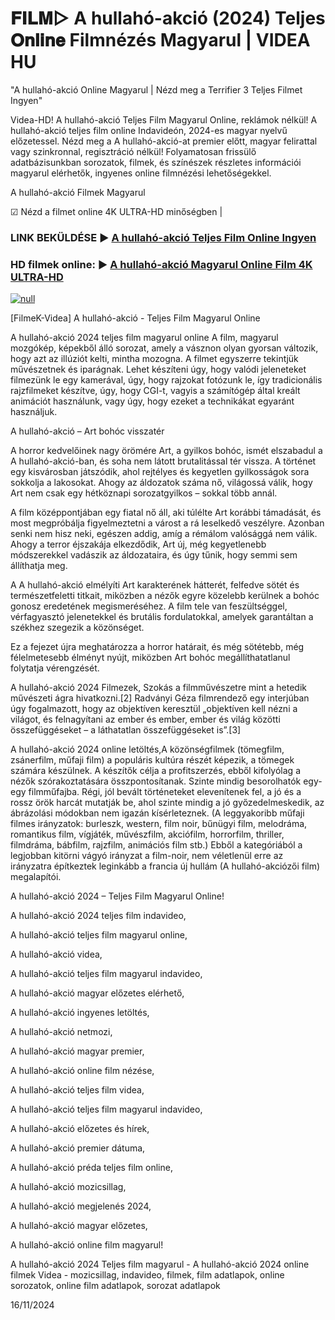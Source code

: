 # 𝐅𝐈𝐋𝐌▷ A hullahó-akció (2024) Teljes 𝐎𝐧𝐥𝐢𝐧𝐞 Filmnézés Magyarul | VIDEA HU





"A hullahó-akció Online Magyarul | Nézd meg a Terrifier 3 Teljes Filmet Ingyen"

Videa-HD! A hullahó-akció Teljes Film Magyarul Online, reklámok nélkül! A hullahó-akció teljes film online Indavideón, 2024-es magyar nyelvű előzetessel. Nézd meg a A hullahó-akció-at premier előtt, magyar felirattal vagy szinkronnal, regisztráció nélkül! Folyamatosan frissülő adatbázisunkban sorozatok, filmek, és színészek részletes információi magyarul elérhetők, ingyenes online filmnézési lehetőségekkel.

A hullahó-akció Filmek Magyarul

☑ Nézd a filmet online 4K ULTRA-HD minőségben |

### LINK BEKÜLDÉSE ▶️ [A hullahó-akció Teljes Film Online Ingyen](https://t.co/x99ZFpaduP)

### HD filmek online: ▶️ [A hullahó-akció Magyarul Online Film 4K ULTRA-HD](https://t.co/x99ZFpaduP)

[![null](https://static.wixstatic.com/media/855a25_043b5abeb4ae4d35ac003198e7fe56ed~mv2.gif)](https://t.co/x99ZFpaduP)

[FilmeK-Videa] A hullahó-akció - Teljes Film Magyarul Online

A hullahó-akció 2024 teljes film magyarul online A film, magyarul mozgókép, képekből álló sorozat, amely a vásznon olyan gyorsan változik, hogy azt az illúziót kelti, mintha mozogna. A filmet egyszerre tekintjük művészetnek és iparágnak. Lehet készíteni úgy, hogy valódi jeleneteket filmezünk le egy kamerával, úgy, hogy rajzokat fotózunk le, így tradicionális rajzfilmeket készítve, úgy, hogy CGI-t, vagyis a számítógép által kreált animációt használunk, vagy úgy, hogy ezeket a technikákat egyaránt használjuk.

A hullahó-akció – Art bohóc visszatér

A horror kedvelőinek nagy örömére Art, a gyilkos bohóc, ismét elszabadul a A hullahó-akció-ban, és soha nem látott brutalitással tér vissza. A történet egy kisvárosban játszódik, ahol rejtélyes és kegyetlen gyilkosságok sora sokkolja a lakosokat. Ahogy az áldozatok száma nő, világossá válik, hogy Art nem csak egy hétköznapi sorozatgyilkos – sokkal több annál.

A film középpontjában egy fiatal nő áll, aki túlélte Art korábbi támadását, és most megpróbálja figyelmeztetni a várost a rá leselkedő veszélyre. Azonban senki nem hisz neki, egészen addig, amíg a rémálom valósággá nem válik. Ahogy a terror éjszakája elkezdődik, Art új, még kegyetlenebb módszerekkel vadászik az áldozataira, és úgy tűnik, hogy semmi sem állíthatja meg.

A A hullahó-akció elmélyíti Art karakterének hátterét, felfedve sötét és természetfeletti titkait, miközben a nézők egyre közelebb kerülnek a bohóc gonosz eredetének megismeréséhez. A film tele van feszültséggel, vérfagyasztó jelenetekkel és brutális fordulatokkal, amelyek garantáltan a székhez szegezik a közönséget.

Ez a fejezet újra meghatározza a horror határait, és még sötétebb, még félelmetesebb élményt nyújt, miközben Art bohóc megállíthatatlanul folytatja vérengzését.

A hullahó-akció 2024 Filmezek, Szokás a filmművészetre mint a hetedik művészeti ágra hivatkozni.[2] Radványi Géza filmrendező egy interjúban úgy fogalmazott, hogy az objektíven keresztül „objektíven kell nézni a világot, és felnagyítani az ember és ember, ember és világ közötti összefüggéseket – a láthatatlan összefüggéseket is”.[3]

A hullahó-akció 2024 online letöltés,A közönségfilmek (tömegfilm, zsánerfilm, műfaji film) a populáris kultúra részét képezik, a tömegek számára készülnek. A készítők célja a profitszerzés, ebből kifolyólag a nézők szórakoztatására összpontosítanak. Szinte mindig besorolhatók egy-egy filmműfajba. Régi, jól bevált történeteket elevenítenek fel, a jó és a rossz örök harcát mutatják be, ahol szinte mindig a jó győzedelmeskedik, az ábrázolási módokban nem igazán kísérleteznek. (A leggyakoribb műfaji filmes irányzatok: burleszk, western, film noir, bűnügyi film, melodráma, romantikus film, vígjáték, művészfilm, akciófilm, horrorfilm, thriller, filmdráma, bábfilm, rajzfilm, animációs film stb.) Ebből a kategóriából a legjobban kitörni vágyó irányzat a film-noir, nem véletlenül erre az irányzatra építkeztek leginkább a francia új hullám (A hullahó-akciózői film) megalapítói.

A hullahó-akció 2024 – Teljes Film Magyarul Online!

A hullahó-akció 2024 teljes film indavideo,

A hullahó-akció teljes film magyarul online,

A hullahó-akció videa,

A hullahó-akció teljes film magyarul indavideo,

A hullahó-akció magyar előzetes elérhető,

A hullahó-akció ingyenes letöltés,

A hullahó-akció netmozi,

A hullahó-akció magyar premier,

A hullahó-akció online film nézése,

A hullahó-akció teljes film videa,

A hullahó-akció teljes film magyarul indavideo,

A hullahó-akció előzetes és hírek,

A hullahó-akció premier dátuma,

A hullahó-akció préda teljes film online,

A hullahó-akció mozicsillag,

A hullahó-akció megjelenés 2024,

A hullahó-akció magyar előzetes,

A hullahó-akció online film magyarul!

A hullahó-akció 2024 Teljes film magyarul - A hullahó-akció 2024 online filmek Videa - mozicsillag, indavideo, filmek, film adatlapok, online sorozatok, online film adatlapok, sorozat adatlapok

16/11/2024
